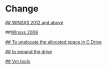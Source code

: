 # Change

[## WINSXS 2012 and above](winsxs_cleanup.md)

##[WInsxs 2008](winsxs_comp.md)

[## To unalocate the allocated space in C Drive](extend_disk.md)

[## to expand the drive](expand_disk.md)

[## Vm tools](VM_Tools.md)
